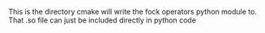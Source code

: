 This is the directory cmake will write the fock operators python module to.
That .so file can just be included directly in python code
